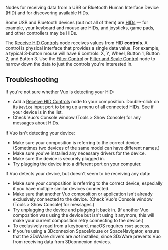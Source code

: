 Nodes for receiving data from a USB or Bluetooth Human Interface Device (HID) and for discovering available HIDs.

Some USB and Bluetooth devices (but not all of them) are [HIDs](https://en.wikipedia.org/wiki/USB_human_interface_device_class) — for example, your keyboard and mouse are HIDs, and joysticks, game pads, and other controllers may be HIDs.

The [Receive HID Controls](vuo-node://vuo.hid.receive) node receives values from HID **controls**.  A control is physical interface that provides a single data value.  For example, a typical 3-button mouse will have 6 controls: X, Y, Wheel, Button 1, Button 2, and Button 3.  Use the [Filter Control](vuo-node://vuo.hid.filter.control2) or [Filter and Scale Control](vuo-node://vuo.hid.scale.control2) node to narrow down the data to just the controls you're interested in.


## Troubleshooting

If you're not sure whether Vuo is detecting your HID:

   - Add a [Receive HID Controls](vuo-node://vuo.hid.receive) node to your composition. Double-click on its `Device` input port to bring up a menu of all connected HIDs. See if your device is in the list.
   - Check Vuo's Console window (Tools > Show Console) for any messages about HIDs.

If Vuo isn't detecting your device:

   - Make sure your composition is referring to the correct device. (Sometimes two devices of the same model can have different names.)
   - Make sure you've installed any necessary drivers for the device.
   - Make sure the device is securely plugged in.
   - Try plugging the device into a different port on your computer.

If Vuo detects your device, but doesn't seem to be receiving any data:

   - Make sure your composition is referring to the correct device, especially if you have multiple similar devices connected.
   - Make sure that another Vuo composition or application isn't already exclusively connected to the device. (Check Vuo's Console window (Tools > Show Console) for messages.)
   - Try unplugging the device and plugging it back in. (If another Vuo composition was using the device but isn't using it anymore, this will make your current composition retry connecting to the device.)
   - To exclusively read from a keyboard, macOS requires `root` access.
   - If you're using a 3Dconnexion SpaceMouse or SpaceNavigator, ensure that the 3DxWare drivers are _not_ installed, since 3DxWare prevents Vuo from receiving data from 3Dconnexion devices.
